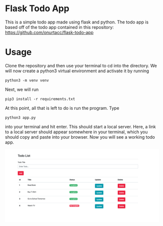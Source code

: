 # Flask Todo App

This is a simple todo app made using flask and python. The todo app is based off of the todo app contained in this repository: https://github.com/onurtacc/flask-todo-app

# Usage
Clone the repository and then use your terminal to cd into the directory. We will now create a python3 virtual environment and activate it by running
```
python3 -m venv venv
```
Next, we will run
```
pip3 install -r requirements.txt
```
At this point, all that is left to do is run the program. Type
```
python3 app.py
```
into your terminal and hit enter. This should start a local server. Here, a link to a local server should appear somewhere in your terminal, which you should copy and paste into your browser. Now you will see a working todo app.

![todo](templates/todo.png)

